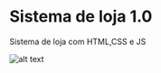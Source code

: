 
# Sistema de loja 1.0
Sistema de loja com HTML,CSS e JS

![alt text](https://cdn.discordapp.com/attachments/986388411445293146/1002207098207223909/Screenshot_1.png)
